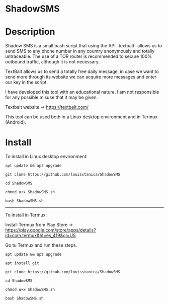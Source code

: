 # ShadowSMS


# Description

Shadow SMS is a small bash script that using the API -textbalt- allows us to send SMS to any phone number in any country anonymously and totally untraceable.
The use of a TOR router is recommended to secure 100% outbound traffic, although it is not necessary.

TextBalt allows us to send a totally free daily message, in case we want to send more through its website we can acquire more messages and enter our key in the script.

I have developed this tool with an educational nature, I am not responsible for any possible misuse that it may be given.

Textbalt website -> https://textbelt.com/

This tool can be used both in a Linux desktop environment and in Termux (Android).


# Install

To install in Linux desktop environment:

`apt update && apt upgrade`

`git clone https://github.com/louisstanica/ShadowSMS`

`cd ShadowSMS`

`chmod u+x ShadowSMS.sh`

`bash ShadowSMS.sh`

--------------------------

To install in Termux:

Install Termux from Play Store -> https://play.google.com/store/apps/details?id=com.termux&hl=es_419&gl=US 

Go tu Termux and run these steps.

`apt update && apt upgrade`

`apt install git`

`git clone https://github.com/louisstanica/ShadowSMS`

`cd ShadowSMS`

`chmod u+x ShadowSMS.sh`

`bash ShadowSMS.sh`




